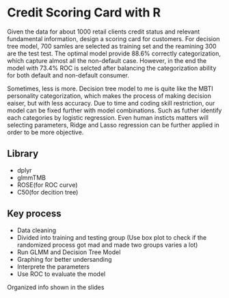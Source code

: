 # Credit Scoring Card with R

Given the data for about 1000 retail clients credit status and relevant fundamental information, design a scoring card for customers. For decision tree model, 700 samles are selected as training set and the reamining 300 are the test test. The optimal model provide 88.6% correctly categorization, which capture almost all the non-default case. However, in the end the model with 73.4% ROC is selcted after balancing the categorization ability for both default and non-default consumer. 

Sometimes, less is more. Decision tree model to me is quite like the MBTI personality categorization, which makes the process of making decision eaiser, but with less accuracy. Due to time and coding skill restriction, our model can be fixed further with model combinations. Such as futher identify each categories by logistic regression. Even human insticts matters will selecting parameters, Ridge and Lasso regression can be further applied in order to be more objective.


## Library
- dplyr
- glmmTMB
- ROSE(for ROC curve)
- C50(for decition tree)

## Key process
- Data cleaning
- Divided into training and testing group (Use box plot to check if the randomized process got mad and made two groups varies a lot)
- Run GLMM and Decision Tree Model
- Graphing for better undersanding
- Interprete the parameters
- Use ROC to evaluate the model


Organized info shown in the slides
